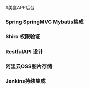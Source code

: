 #美食APP后台

### Spring SpringMVC Mybatis集成
### Shiro 权限验证
### RestfulAPI 设计
### 阿里云OSS图片存储
### Jenkins持续集成
